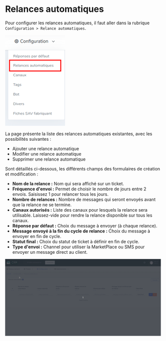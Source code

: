 # Relances automatiques

Pour configurer les relances automatiques, il faut aller dans la rubrique `Configuration > Relance automatiques`.

![configuration_revival](assets/relances-automatiques/configuration_relance_auto.png)

La page présente la liste des relances automatiques existantes, avec les possibilités suivantes :

- Ajouter une relance automatique
- Modifier une relance automatique
- Supprimer une relance automatique

Sont détaillés ci-dessous, les différents champs des formulaires de création et modification :

* **Nom de la relance :** Nom qui sera affiché sur un ticket.
* **Fréquence d'envoi :** Permet de choisir le nombre de jours entre 2 envois. Saisissez 1 pour relancer tous les jours.
* **Nombre de relances :** Nombre de messages qui seront envoyés avant que la relance ne se termine.
* **Canaux autorisés :** Liste des canaux pour lesquels la relance sera utilisable. Laissez-vide pour rendre la relance disponible sur tous les canaux.
* **Réponse par défaut :** Choix du message à envoyer (à chaque relance).
* **Message envoyé à la fin du cycle de relance :** Choix du message à envoyer en fin de cycle.
* **Statut final :** Choix du statut de ticket à définir en fin de cycle.
* **Type d'envoi :** Channel pour utiliser la MarketPlace ou SMS pour envoyer un message direct au client.

![ajout_d'une_relance_par_default](assets/relances-automatiques/ajout_d'une_relance_par_default.gif)
